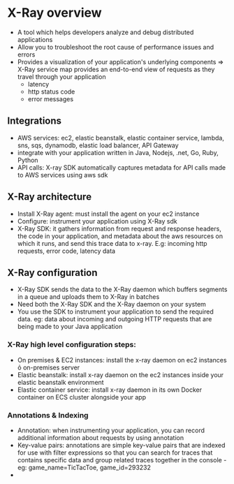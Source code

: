 # X-Ray overview
- A tool which helps developers analyze and debug distributed applications
- Allow you to troubleshoot the root cause of performance issues and errors
- Provides a visualization of your application's underlying components => X-Ray service map provides an end-to-end view of requests as they travel through your application
	- latency
	- http status code
	- error messages
## Integrations
- AWS services: ec2, elastic beanstalk, elastic container service, lambda, sns, sqs, dynamodb, elastic load balancer, API Gateway
- integrate with your application written in Java, Nodejs, .net, Go, Ruby, Python
- API calls: X-ray SDK automatically captures metadata for API calls made to AWS services using aws sdk
## X-Ray architecture
- Install X-Ray agent: must install the agent on your ec2 instance
- Configure: instrument your application using X-Ray sdk
- X-Ray SDK: it gathers information from request and response headers, the code in your application, and metadata about the aws resources on which it runs, and send this trace data to x-ray. E.g: incoming http requests, error code, latency data
## X-Ray configuration
- X-Ray SDK sends the data to the X-Ray daemon which buffers segments in a queue and uploads them to X-Ray in batches
- Need both the X-Ray SDK and the X-Ray daemon on your system
- You use the SDK to instrument your application to send the required data. eg: data about incoming and outgoing HTTP requests that are being made to your Java application
### X-Ray high level configuration steps:
- On premises & EC2 instances: install the x-ray daemon on ec2 instances ỏ on-premises server
- Elastic beanstalk: install x-ray daemon on the ec2 instances inside your elastic beanstalk environment
-  Elastic container service: install x-ray daemon in its own Docker container on ECS cluster alongside your app
### Annotations & Indexing
- Annotation: when instrumenting your application, you can record additional information about requests by using annotation
- Key-value pairs: annotations are simple key-value pairs that are indexed for use with filter expressions so that you can search for traces that contains specific data and group related traces together in the console - eg: game_name=TicTacToe, game_id=293232
- 